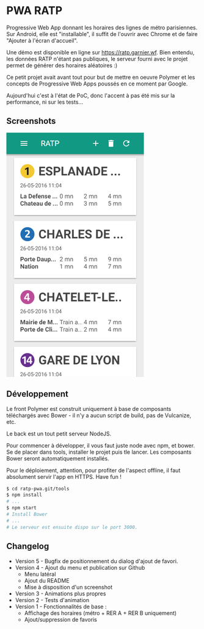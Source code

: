 # PWA RATP
Progressive Web App donnant les horaires des lignes de métro parisiennes. Sur
Android, elle est "installable", il suffit de l'ouvrir avec Chrome et de faire
"Ajouter à l'écran d'accueil".

Une démo est disponible en ligne sur https://ratp.garnier.wf. Bien entendu, les
données RATP n'étant pas publiques, le serveur fourni avec le projet permet de
générer des horaires aléatoires :)

Ce petit projet avait avant tout pour but de mettre en oeuvre Polymer et les
concepts de Progressive Web Apps poussés en ce moment par Google.

Aujourd'hui c'est à l'état de PoC, donc l'accent à pas été mis sur la
performance, ni sur les tests...

## Screenshots

![Screenshot de l'application](https://raw.githubusercontent.com/Kehrlann/pwa-ratp/master/screenshots/ratp-pwa.png)

## Développement
Le front Polymer est construit uniquement à base de composants téléchargés avec
Bower - il n'y a aucun script de build, pas de Vulcanize, etc.

Le back est un tout petit serveur NodeJS.

Pour commencer à développer, il vous faut juste node avec npm, et bower. Se de
placer dans tools, installer le projet puis tle lancer. Les composants Bower
seront automatiquement installés.

Pour le déploiement, attention, pour profiter de l'aspect offline, il faut
absolument servir l'app en HTTPS. Have fun !

```sh
$ cd ratp-pwa.git/tools
$ npm install
# ...
$ npm start
# Install Bower
# ...
# Le serveur est ensuite dispo sur le port 3000.
```

## Changelog
- Version 5 - Bugfix de positionnement du dialog d'ajout de favori.
- Version 4 - Ajout du menu et publication sur Github
  - Menu latéral
  - Ajout du README
  - Mise à disposition d'un screenshot
- Version 3 - Animations plus propres
- Version 2 - Tests d'animation
- Version 1 - Fonctionnalités de base :
  - Affichage des horaires (métro + RER A + RER B uniquement)
  - Ajout/suppression de favoris

